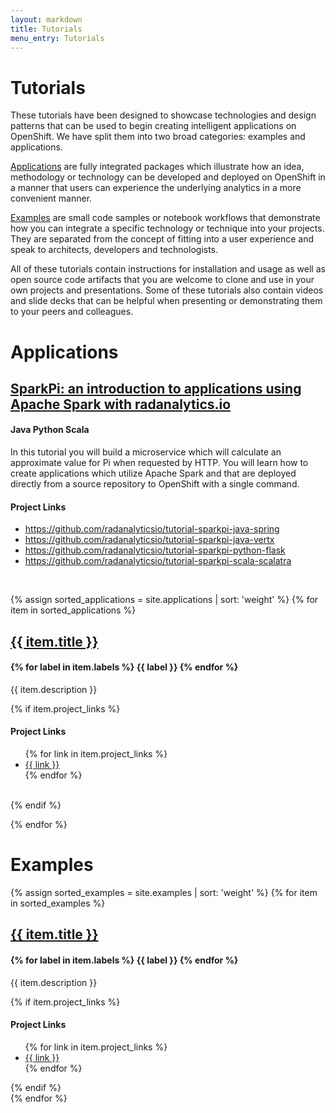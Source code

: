 ```yaml
---
layout: markdown
title: Tutorials
menu_entry: Tutorials
---
```


# Tutorials

These tutorials have been designed to showcase technologies and design
patterns that can be used to begin creating intelligent applications on
OpenShift. We have split them into two broad categories: examples and
applications.

[Applications](#applications) are fully integrated packages which illustrate
how an idea, methodology or technology can be developed and deployed on
OpenShift in a manner that users can experience the underlying analytics in
a more convenient manner.

[Examples](#examples) are small code samples or notebook workflows that
demonstrate how you can integrate a specific technology or technique into
your projects. They are separated from the concept of fitting into a user
experience and speak to architects, developers and technologists.

All of these tutorials contain instructions for installation and usage as
well as open source code artifacts that you are welcome to clone and use
in your own projects and presentations. Some of these tutorials also contain
videos and slide decks that can be helpful when presenting or demonstrating
them to your peers and colleagues.

<h1 id="applications">Applications</h1>

<h2>
<a href="/my-first-radanalytics-app.html">SparkPi: an introduction to applications using Apache Spark with radanalytics.io</a>
</h2>
<h4>
<span class="badge">Java</span>
<span class="badge">Python</span>
<span class="badge">Scala</span>
</h4>

<p>In this tutorial you will build a microservice which will calculate an
approximate value for Pi when requested by HTTP. You will learn how to create
applications which utilize Apache Spark and that are deployed directly from a
source repository to OpenShift with a single command.</p>

#### Project Links

<ul>
<li><a href="https://github.com/radanalyticsio/tutorial-sparkpi-java-spring" target="blank">https://github.com/radanalyticsio/tutorial-sparkpi-java-spring</a></li>
<li><a href="https://github.com/radanalyticsio/tutorial-sparkpi-java-vertx" target="blank">https://github.com/radanalyticsio/tutorial-sparkpi-java-vertx</a></li>
<li><a href="https://github.com/radanalyticsio/tutorial-sparkpi-python-flask" target="blank">https://github.com/radanalyticsio/tutorial-sparkpi-python-flask</a></li>
<li><a href="https://github.com/radanalyticsio/tutorial-sparkpi-scala-scalatra" target="blank">https://github.com/radanalyticsio/tutorial-sparkpi-scala-scalatra</a></li>
</ul>
<br/>

{% assign sorted_applications = site.applications | sort: 'weight' %}
{% for item in sorted_applications %}
<h2>
<a href="/applications/{{ item.link }}">{{ item.title }}</a>
</h2>
<h4>
{% for label in item.labels %}
<span class="badge">{{ label }}</span>
{% endfor %}
</h4>

<p>
{{ item.description }}
</p>

{% if item.project_links %}
#### Project Links

<ul>
{% for link in item.project_links %}
<li><a href="{{ link }}" target="blank">{{ link }}</a></li>
{% endfor %}
</ul>
<br/>
{% endif %}

{% endfor %}

<h1 id="examples">Examples</h1>

{% assign sorted_examples = site.examples | sort: 'weight' %}
{% for item in sorted_examples %}
<h2>
<a href="/examples/{{ item.link }}">{{ item.title }}</a>
</h2>
<h4>
{% for label in item.labels %}
<span class="badge">{{ label }}</span>
{% endfor %}
</h4>

<p>
{{ item.description }}
</p>

{% if item.project_links %}
#### Project Links

<ul>
{% for link in item.project_links %}
<li><a href="{{ link }}" target="blank">{{ link }}</a></li>
{% endfor %}
</ul>
{% endif %}
<br/>
{% endfor %}
